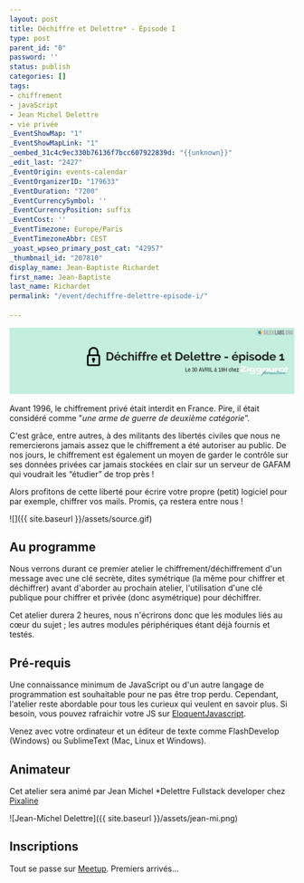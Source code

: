 ```yaml
---
layout: post
title: Déchiffre et Delettre* - Épisode I
type: post
parent_id: "0"
password: ''
status: publish
categories: []
tags:
- chiffrement
- javaScript
- Jean Michel Delettre
- vie privée
_EventShowMap: "1"
_EventShowMapLink: "1"
_oembed_31c4c9ec330b76136f7bcc607922839d: "{{unknown}}"
_edit_last: "2427"
_EventOrigin: events-calendar
_EventOrganizerID: "179633"
_EventDuration: "7200"
_EventCurrencySymbol: ''
_EventCurrencyPosition: suffix
_EventCost: ''
_EventTimezone: Europe/Paris
_EventTimezoneAbbr: CEST
_yoast_wpseo_primary_post_cat: "42957"
_thumbnail_id: "207810"
display_name: Jean-Baptiste Richardet
first_name: Jean-Baptiste
last_name: Richardet
permalink: "/event/dechiffre-delettre-episode-i/"

---
```

![](/assets/dechiffre-et-delettre-final.png)

Avant 1996, le chiffrement privé était interdit en France. Pire, il était considéré comme "_une arme de guerre de deuxième catégorie_”.

C'est grâce, entre autres, à des militants des libertés civiles que nous ne remercierons jamais assez que le chiffrement a été autoriser au public. De nos jours, le chiffrement est également un moyen de garder le contrôle sur ses données privées car jamais stockées en clair sur un serveur de GAFAM qui voudrait les “étudier” de trop près !

Alors profitons de cette liberté pour écrire votre propre (petit) logiciel pour par exemple, chiffrer vos mails. Promis, ça restera entre nous !

![]({{ site.baseurl }}/assets/source.gif)

## Au programme

Nous verrons durant ce premier atelier le chiffrement/déchiffrement d'un message avec une clé secrète, dites symétrique (la même pour chiffrer et déchiffrer) avant d'aborder au prochain atelier, l'utilisation d'une clé publique pour chiffrer et privée (donc asymétrique) pour déchiffrer.

Cet atelier durera 2 heures, nous n'écrirons donc que les modules liés au cœur du sujet ; les autres modules périphériques étant déjà fournis et testés.

## Pré-requis

Une connaissance minimum de JavaScript ou d'un autre langage de programmation est souhaitable pour ne pas être trop perdu. Cependant, l'atelier reste abordable pour tous les curieux qui veulent en savoir plus. Si besoin, vous pouvez rafraichir votre JS sur [EloquentJavascript](https://fr.eloquentjavascript.net/contents.html).

Venez avec votre ordinateur et un éditeur de texte comme FlashDevelop (Windows) ou SublimeText (Mac, Linux et Windows).

## Animateur

Cet atelier sera animé par Jean Michel *Delettre Fullstack developer chez [Pixaline](http://www.pixaline.net/)

![Jean-Michel Delettre]({{ site.baseurl }}/assets/jean-mi.png)

## Inscriptions

Tout se passe sur [Meetup](https://www.meetup.com/fr-FR/Silex-Labs-Aperopensource/events/260550316/). Premiers arrivés...